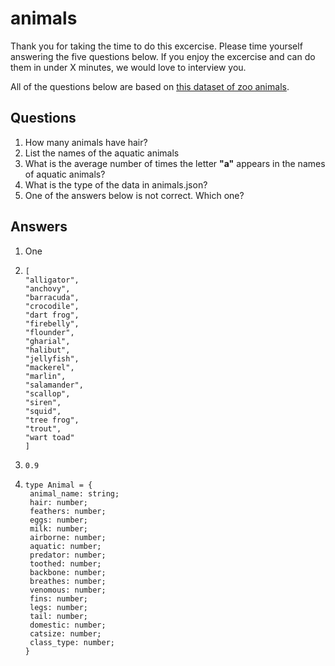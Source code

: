 # animals
Thank you for taking the time to do this excercise. Please time yourself answering the five questions below. If you enjoy the excercise and can do them in under X minutes, we would love to interview you.

All of the questions below are based on [this dataset of zoo animals](./animals.json).

## Questions
1. How many animals have hair?
2. List the names of the aquatic animals
3. What is the average number of times the letter __"a"__ appears in the names of aquatic animals?
4. What is the type of the data in animals.json?
5. One of the answers below is not correct. Which one?

## Answers
1. One
2. ```
   [
   "alligator",
   "anchovy",
   "barracuda",
   "crocodile",
   "dart frog",
   "firebelly",
   "flounder",
   "gharial",
   "halibut",
   "jellyfish",
   "mackerel",
   "marlin",
   "salamander",
   "scallop",
   "siren",
   "squid",
   "tree frog",
   "trout",
   "wart toad"
   ]
   ```
3. `0.9`

4. ``` 
   type Animal = {
    animal_name: string;
    hair: number;
    feathers: number;
    eggs: number;
    milk: number;
    airborne: number;
    aquatic: number;
    predator: number;
    toothed: number;
    backbone: number;
    breathes: number;
    venomous: number;
    fins: number;
    legs: number;
    tail: number;
    domestic: number;
    catsize: number;
    class_type: number;
   }
   ```

